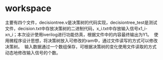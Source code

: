 # workspace
主要有四个文件，decisiontree.v是决策树的代码实现，decisiontree_test是测试文件，decision.txt中存放决策树的二进制代码，x_i.txt中存放输入信号x1_i-xn_i；本次设计使用iverilog进行功能仿真，根据文件中的内容最终输出为Y1。
  使用微程序设计思想，将决策树放入可修改的ram中，通过文件读写的方式可以修改决策树。
  输入数据通过一个数组保存，可根据决策树的变化使用文件读取的方式动态地修改输入信号的个数。
